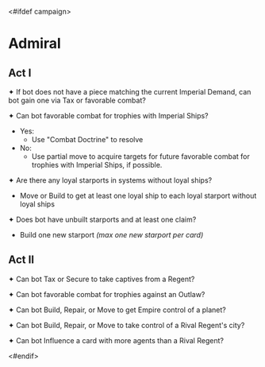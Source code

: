 <#ifdef campaign>
# Admiral

## Act I

✦ If bot does not have a piece matching the current Imperial Demand, can bot gain one via Tax or favorable combat?

✦ Can bot favorable combat for trophies with Imperial Ships?

- Yes:
	- Use "Combat Doctrine" to resolve
- No:
	- Use partial move to acquire targets for future favorable combat for trophies with Imperial Ships, if possible.

✦ Are there any loyal starports in systems without loyal ships?

- Move or Build to get at least one loyal ship to each loyal starport without loyal ships

✦ Does bot have unbuilt starports and at least one claim?

- Build one new starport *(max one new starport per card)*

## Act II

✦ Can bot Tax or Secure to take captives from a Regent?

✦ Can bot favorable combat for trophies against an Outlaw?

✦ Can bot Build, Repair, or Move to get Empire control of a planet?

✦ Can bot Build, Repair, or Move to take control of a Rival Regent's city?

✦ Can bot Influence a card with more agents than a Rival Regent?

<#endif>
